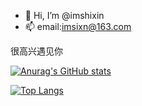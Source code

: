 - 👋 Hi, I’m @imshixin
- 📫 email:imsixn@163.com

很高兴遇见你
<!---
imshixin/imshixin is a ✨ special ✨ repository because its `README.md` (this file) appears on your GitHub profile.
You can click the Preview link to take a look at your changes.
--->
[![Anurag's GitHub stats](https://github-readme-stats.vercel.app/api?username=imshixin&show_icons=true&theme=tokyonight)](https://github.com/anuraghazra/github-readme-stats)

[![Top Langs](https://github-readme-stats.vercel.app/api/top-langs/?username=imshixin&layout=compact&theme=tokyonight)](https://github.com/anuraghazra/github-readme-stats)
